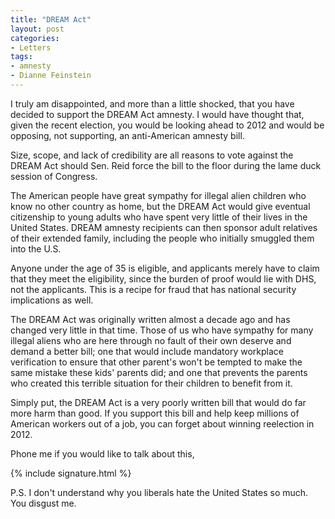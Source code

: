 ```yaml
---
title: "DREAM Act"
layout: post
categories:
- Letters
tags:
- amnesty
- Dianne Feinstein
---
```


I truly am disappointed, and more than a little shocked, that you have decided to support the DREAM Act amnesty. I would have thought that, given the recent election, you would be looking ahead to 2012 and would be opposing, not supporting, an anti-American amnesty bill.

Size, scope, and lack of credibility are all reasons to vote against the DREAM Act should Sen. Reid force the bill to the floor during the lame duck session of Congress.

The American people have great sympathy for illegal alien children who know no other country as home, but the DREAM Act would give eventual citizenship to young adults who have spent very little of their lives in the United States. DREAM amnesty recipients can then sponsor adult relatives of their extended family, including the people who initially smuggled them into the U.S.

Anyone under the age of 35 is eligible, and applicants merely have to claim that they meet the eligibility, since the burden of proof would lie with DHS, not the applicants. This is a recipe for fraud that has national security implications as well.

The DREAM Act was originally written almost a decade ago and has changed very little in that time. Those of us who have sympathy for many illegal aliens who are here through no fault of their own deserve and demand a better bill; one that would include mandatory workplace verification to ensure that other parent's won't be tempted to make the same mistake these kids' parents did; and one that prevents the parents who created this terrible situation for their children to benefit from it.

Simply put, the DREAM Act is a very poorly written bill that would do far more harm than good. If you support this bill and help keep millions of American workers out of a job, you can forget about winning reelection in 2012.

Phone me if you would like to talk about this,

{% include signature.html %}

P.S. I don't understand why you liberals hate the United States so much. You disgust me.